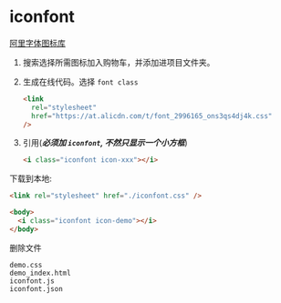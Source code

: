 # iconfont

[阿里字体图标库](https://www.iconfont.cn/)

1. 搜索选择所需图标加入购物车，并添加进项目文件夹。
2. 生成在线代码。选择 `font class`

   ```html
   <link
     rel="stylesheet"
     href="https://at.alicdn.com/t/font_2996165_ons3qs4dj4k.css"
   />
   ```

3. 引用(**_必须加 `iconfont`, 不然只显示一个小方框_**)

   ```html
   <i class="iconfont icon-xxx"></i>
   ```

下载到本地:

```html
<link rel="stylesheet" href="./iconfont.css" />

<body>
  <i class="iconfont icon-demo"></i>
</body>
```

删除文件

```text
demo.css
demo_index.html
iconfont.js
iconfont.json
```
